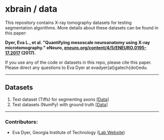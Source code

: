 # xbrain / data
This repository contains X-ray tomography datasets for testing segmentation algorithms. More details about these datasets can be found in this paper: 

__Dyer, Eva L., et al. "Quantifying mesoscale neuroanatomy using X-ray microtomography." eNeuro, [eneuro.org/content/4/5/ENEURO.0195-17.2017](http://www.eneuro.org/content/4/5/ENEURO.0195-17.2017) (2017).__

If you use any of the code or datasets in this repo, please cite this paper. 
Please direct any questions to Eva Dyer at evadyer{at}gatech{dot}edu.

----------------------------------------------------

## Datasets

1. Test dataset (Tiffs) for segmenting axons [[Data]](https://www.dropbox.com/s/llagt23vloleun6/img-data.zip?dl=0)
2. Test datasets (NumPy) with ground truth [[Data]](https://www.dropbox.com/sh/ea4q6ymx7nyeg17/AAD6lqPcbtKOVb2aouBhcD3wa?dl=0)

----------------------------------------------------

### Contributors:
- Eva Dyer, Georgia Institute of Technology ([Lab Website](http://dyerlab.gatech.edu))

